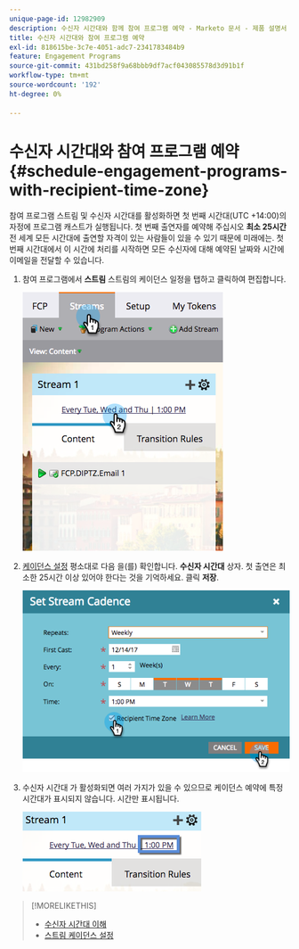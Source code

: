 ```yaml
---
unique-page-id: 12982909
description: 수신자 시간대와 함께 참여 프로그램 예약 - Marketo 문서 - 제품 설명서
title: 수신자 시간대와 참여 프로그램 예약
exl-id: 818615be-3c7e-4051-adc7-2341783484b9
feature: Engagement Programs
source-git-commit: 431bd258f9a68bbb9df7acf043085578d3d91b1f
workflow-type: tm+mt
source-wordcount: '192'
ht-degree: 0%

---
```


# 수신자 시간대와 참여 프로그램 예약 {#schedule-engagement-programs-with-recipient-time-zone}

참여 프로그램 스트림 및 수신자 시간대를 활성화하면 첫 번째 시간대(UTC +14:00)의 자정에 프로그램 캐스트가 실행됩니다. 첫 번째 출연자를 예약해 주십시오 **최소 25시간** 전 세계 모든 시간대에 출연할 자격이 있는 사람들이 있을 수 있기 때문에 미래에는. 첫 번째 시간대에서 이 시간에 처리를 시작하면 모든 수신자에 대해 예약된 날짜와 시간에 이메일을 전달할 수 있습니다.

1. 참여 프로그램에서 **스트림** 스트림의 케이던스 일정을 탭하고 클릭하여 편집합니다.

   ![](assets/image2017-12-5-13-3a36-3a21.png)

1. [케이던스 설정](/help/marketo/product-docs/email-marketing/drip-nurturing/engagement-program-streams/set-stream-cadence.md) 평소대로 다음 을(를) 확인합니다. **수신자 시간대** 상자. 첫 출연은 최소한 25시간 이상 있어야 한다는 것을 기억하세요. 클릭 **저장**.

   ![](assets/image2017-12-5-13-3a50-3a32.png)

1. 수신자 시간대 가 활성화되면 여러 가지가 있을 수 있으므로 케이던스 예약에 특정 시간대가 표시되지 않습니다. 시간만 표시됩니다.

   ![](assets/image2017-12-5-13-3a56-3a21.png)

>[!MORELIKETHIS]
>
>* [수신자 시간대 이해](/help/marketo/product-docs/email-marketing/email-programs/email-program-actions/scheduling-with-recipient-time-zone/understanding-recipient-time-zone.md)
>* [스트림 케이던스 설정](/help/marketo/product-docs/email-marketing/drip-nurturing/engagement-program-streams/set-stream-cadence.md)
